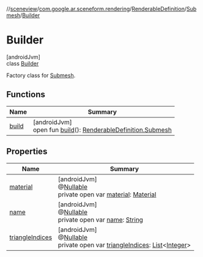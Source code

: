 //[sceneview](../../../../../index.md)/[com.google.ar.sceneform.rendering](../../../index.md)/[RenderableDefinition](../../index.md)/[Submesh](../index.md)/[Builder](index.md)

# Builder

[androidJvm]\
class [Builder](index.md)

Factory class for [Submesh](../index.md).

## Functions

| Name | Summary |
|---|---|
| [build](build.md) | [androidJvm]<br>open fun [build](build.md)(): [RenderableDefinition.Submesh](../index.md) |

## Properties

| Name | Summary |
|---|---|
| [material](material.md) | [androidJvm]<br>@[Nullable](https://developer.android.com/reference/kotlin/androidx/annotation/Nullable.html)<br>private open var [material](material.md): [Material](../../../-material/index.md) |
| [name](name.md) | [androidJvm]<br>@[Nullable](https://developer.android.com/reference/kotlin/androidx/annotation/Nullable.html)<br>private open var [name](name.md): [String](https://developer.android.com/reference/kotlin/java/lang/String.html) |
| [triangleIndices](triangle-indices.md) | [androidJvm]<br>@[Nullable](https://developer.android.com/reference/kotlin/androidx/annotation/Nullable.html)<br>private open var [triangleIndices](triangle-indices.md): [List](https://developer.android.com/reference/kotlin/java/util/List.html)&lt;[Integer](https://developer.android.com/reference/kotlin/java/lang/Integer.html)&gt; |
